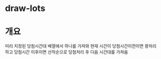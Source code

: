 # draw-lots

# 개요
미리 지정된 당첨시간대 배열에서 하나를 가져와 현재 시간이 당첨시간이전이면 꽝처리하고 당첨시간 이후이면 선착순으로 당첨처리 후 다음 시간대를 가져옴
